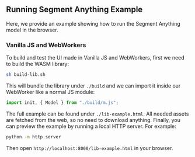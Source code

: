 ## Running Segment Anything Example

Here, we provide an example showing how to run the Segment Anything model in the
browser.

### Vanilla JS and WebWorkers

To build and test the UI made in Vanilla JS and WebWorkers, first we need to build the WASM library:

```bash
sh build-lib.sh
```

This will bundle the library under `./build` and we can import it inside our WebWorker like a normal JS module:

```js
import init, { Model } from "./build/m.js";
```

The full example can be found under `./lib-example.html`. All needed assets are fetched from the web, so no need to download anything.
Finally, you can preview the example by running a local HTTP server. For example:

```bash
python -m http.server
```

Then open `http://localhost:8000/lib-example.html` in your browser.
